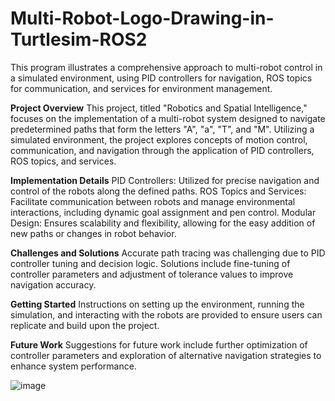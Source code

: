 # Multi-Robot-Logo-Drawing-in-Turtlesim-ROS2
This program illustrates a comprehensive approach to multi-robot control in a simulated environment, using PID controllers for navigation, ROS topics for communication, and services for environment management.

**Project Overview**
This project, titled "Robotics and Spatial Intelligence," focuses on the implementation of a multi-robot system designed to navigate predetermined paths that form the letters "A", "a", "T", and "M". Utilizing a simulated environment, the project explores concepts of motion control, communication, and navigation through the application of PID controllers, ROS topics, and services.

**Implementation Details**
PID Controllers: Utilized for precise navigation and control of the robots along the defined paths.
ROS Topics and Services: Facilitate communication between robots and manage environmental interactions, including dynamic goal assignment and pen control.
Modular Design: Ensures scalability and flexibility, allowing for the easy addition of new paths or changes in robot behavior.

**Challenges and Solutions**
Accurate path tracing was challenging due to PID controller tuning and decision logic. Solutions include fine-tuning of controller parameters and adjustment of tolerance values to improve navigation accuracy.

**Getting Started**
Instructions on setting up the environment, running the simulation, and interacting with the robots are provided to ensure users can replicate and build upon the project.

**Future Work**
Suggestions for future work include further optimization of controller parameters and exploration of alternative navigation strategies to enhance system performance.

![image](https://github.com/khullarsanket/-Multi-Robot-Logo-Drawing-in-Turtlesim-ROS2/assets/119709438/51b9d8ba-9066-46fa-b78f-8ee4b3d7878d)
